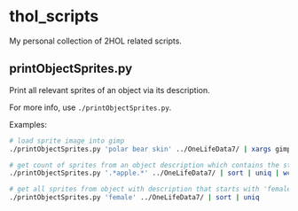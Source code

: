 # thol_scripts

My personal collection of 2HOL related scripts.

## printObjectSprites.py

Print all relevant sprites of an object via its description.

For more info, use `./printObjectSprites.py`.

Examples:
```sh
# load sprite image into gimp
./printObjectSprites.py 'polar bear skin' ../OneLifeData7/ | xargs gimp

# get count of sprites from an object description which contains the string 'apple'
./printObjectSprites.py '.*apple.*' ../OneLifeData7/ | sort | uniq | wc -l

# get all sprites from object with description that starts with 'female' (eve)
./printObjectSprites.py 'female' ../OneLifeData7/ | sort | uniq
```
